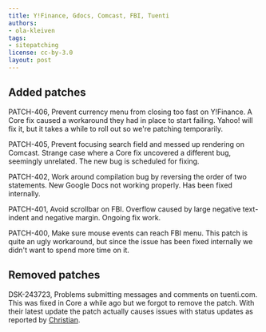 ```yaml
---
title: Y!Finance, Gdocs, Comcast, FBI, Tuenti
authors:
- ola-kleiven
tags:
- sitepatching
license: cc-by-3.0
layout: post
---
```


## Added patches



PATCH-406, Prevent currency menu from closing too fast on Y!Finance. A Core fix caused a workaround they had in place to start failing. Yahoo! will fix it, but it takes a while to roll out so we&#39;re patching temporarily.

PATCH-405, Prevent focusing search field and messed up rendering on Comcast. Strange case where a Core fix uncovered a different bug, seemingly unrelated. The new bug is scheduled for fixing.

PATCH-402, Work around compilation bug by reversing the order of two statements. New Google Docs not working properly. Has been fixed internally.

PATCH-401, Avoid scrollbar on FBI. Overflow caused by large negative text-indent and negative margin. Ongoing fix work.

PATCH-400, Make sure mouse events can reach FBI menu. This patch is quite an ugly workaround, but since the issue has been fixed internally we didn&#39;t want to spend more time on it.

## Removed patches



DSK-243723, Problems submitting messages and comments on tuenti.com. This was fixed in Core a while ago but we forgot to remove the patch. With their latest update the patch actually causes issues with status updates as reported by <a href="http://my.opera.com/Cjcr/about/" target="_blank">Christian</a>.
